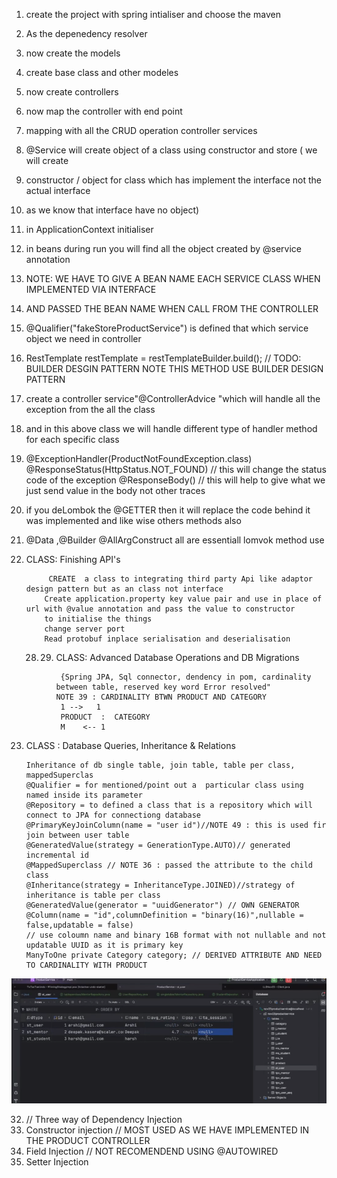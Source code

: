 1. create the project with spring intialiser and choose the maven
2. As the depenedency resolver
3. now create the models
4. create base class and other modeles
5. now create controllers
6. now map the controller with end point
7. mapping with all the CRUD operation controller services
8. @Service will create object of a class using constructor and store ( we will create
9. constructor / object for class which has implement the interface not the actual interface
10. as we know that interface have no object)
11. in ApplicationContext initialiser
12. in beans during run you will find all the object created by @service annotation
13. NOTE: WE HAVE TO GIVE A BEAN NAME EACH SERVICE CLASS WHEN IMPLEMENTED VIA INTERFACE
14. AND PASSED THE BEAN NAME WHEN CALL FROM THE CONTROLLER
15. @Qualifier("fakeStoreProductService") is defined that which service object we need in controller
16. RestTemplate restTemplate = restTemplateBuilder.build(); // TODO: BUILDER DESGIN PATTERN NOTE THIS METHOD USE BUILDER DESIGN PATTERN
17. create a controller service"@ControllerAdvice "which will handle all the exception from the all the class
18. and in this above class we will handle different type of handler method for each specific class
19. @ExceptionHandler(ProductNotFoundException.class)
     @ResponseStatus(HttpStatus.NOT_FOUND) // this will change the status code of the exception
    @ResponseBody() // this will help to give what we just send value in the body not other traces
20. if you deLombok the @GETTER then it will replace the code behind it was implemented and like wise others methods also
21. @Data ,@Builder @AllArgConstruct all are essentiall lomvok method use

23. CLASS: Finishing API's

             CREATE  a class to integrating third party Api like adaptor design pattern but as an class not interface
            Create application.property key value pair and use in place of url with @value annotation and pass the value to constructor
            to initialise the things 
            change server port 
            Read protobuf inplace serialisation and deserialisation
    28.  
        29. CLASS: Advanced Database Operations and DB Migrations
           
                 {Spring JPA, Sql connector, dendency in pom, cardinality between table, reserved key word Error resolved"
                NOTE 39 : CARDINALITY BTWN PRODUCT AND CATEGORY
                 1 -->   1
                 PRODUCT  :  CATEGORY
                 M    <-- 1
30. CLASS : Database Queries, Inheritance & Relations
    
        Inheritance of db single table, join table, table per class, mappedSuperclas
        @Qualifier = for mentioned/point out a  particular class using named inside its parameter
        @Repository = to defined a class that is a repository which will connect to JPA for connectiong database
        @PrimaryKeyJoinColumn(name = "user id")//NOTE 49 : this is used fir join between user table
        @GeneratedValue(strategy = GenerationType.AUTO)// generated incremental id
        @MappedSuperclass // NOTE 36 : passed the attribute to the child class
        @Inheritance(strategy = InheritanceType.JOINED)//strategy of inheritance is table per class
        @GeneratedValue(generator = "uuidGenerator") // OWN GENERATOR
        @Column(name = "id",columnDefinition = "binary(16)",nullable = false,updatable = false)
        // use coloumn name and binary 16B format with not nullable and not updatable UUID as it is primary key
        ManyToOne private Category category; // DERIVED ATTRIBUTE AND NEED TO CARDINALITY WITH PRODUCT
![img.png](img.png)

   
    
32. // Three way of Dependency Injection
33. Constructor injection // MOST USED AS WE HAVE IMPLEMENTED IN THE PRODUCT CONTROLLER
34. Field Injection  // NOT RECOMENDEND USING @AUTOWIRED
35. Setter Injection